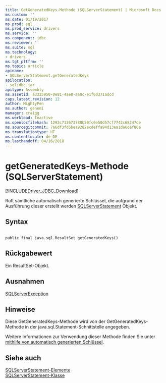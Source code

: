 ```yaml
---
title: GetGeneratedKeys-Methode (SQLServerStatement) | Microsoft Docs
ms.custom: ''
ms.date: 01/19/2017
ms.prod: sql
ms.prod_service: drivers
ms.service: ''
ms.component: jdbc
ms.reviewer: ''
ms.suite: sql
ms.technology:
- drivers
ms.tgt_pltfrm: ''
ms.topic: article
apiname:
- SQLServerStatement.getGeneratedKeys
apilocation:
- sqljdbc.jar
apitype: Assembly
ms.assetid: a3325950-0e81-4ae8-aa0c-e1f6d371adcd
caps.latest.revision: 12
author: MightyPen
ms.author: genemi
manager: craigg
ms.workload: Inactive
ms.openlocfilehash: 1292c713673780b50fc6e50d57cf7742c68247de
ms.sourcegitcommit: 7a6df3fd5bea9282ecdeffa94d13ea1da6def80a
ms.translationtype: HT
ms.contentlocale: de-DE
ms.lasthandoff: 04/16/2018
---
```

# <a name="getgeneratedkeys-method-sqlserverstatement"></a>getGeneratedKeys-Methode (SQLServerStatement)
[!INCLUDE[Driver_JDBC_Download](../../../includes/driver_jdbc_download.md)]

  Ruft sämtliche automatisch generierte Schlüssel, die aufgrund der Ausführung dieser erstellt werden [SQLServerStatement](../../../connect/jdbc/reference/sqlserverstatement-class.md) Objekt.  
  
## <a name="syntax"></a>Syntax  
  
```  
  
public final java.sql.ResultSet getGeneratedKeys()  
```  
  
## <a name="return-value"></a>Rückgabewert  
 Ein ResultSet-Objekt.  
  
## <a name="exceptions"></a>Ausnahmen  
 [SQLServerException](../../../connect/jdbc/reference/sqlserverexception-class.md)  
  
## <a name="remarks"></a>Hinweise  
 Diese GetGeneratedKeys-Methode wird von der GetGeneratedKeys-Methode in der java.sql.Statement-Schnittstelle angegeben.  
  
 Weitere Informationen zur Verwendung dieser Methode finden Sie unter [mithilfe von automatisch generierten Schlüssel](../../../connect/jdbc/using-auto-generated-keys.md).  
  
## <a name="see-also"></a>Siehe auch  
 [SQLServerStatement-Elemente](../../../connect/jdbc/reference/sqlserverstatement-members.md)   
 [SQLServerStatement-Klasse](../../../connect/jdbc/reference/sqlserverstatement-class.md)  
  
  
